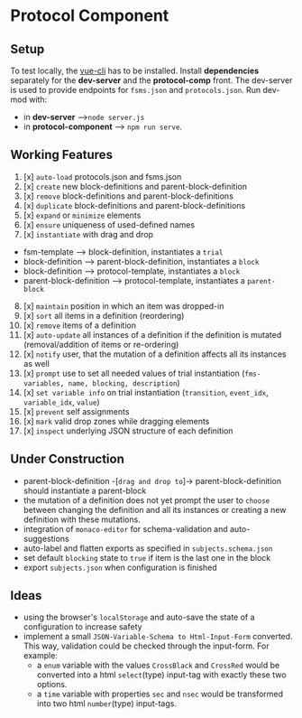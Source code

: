 # Protocol Component

## Setup
To test locally, the [vue-cli](https://cli.vuejs.org/) has to be installed. Install **dependencies** separately for the **dev-server** and the **protocol-comp** front. The dev-server is used to provide endpoints for `fsms.json` and `protocols.json`. Run dev-mod with:
- in **dev-server** -->`node server.js`
- in **protocol-component** --> `npm run serve`.

## Working Features
1. [x] `auto-load` protocols.json and fsms.json
2. [x] `create` new block-definitions and parent-block-definition
3. [x] `remove` block-definitions and parent-block-definitions
4. [x] `duplicate` block-definitions and parent-block-definitions
5. [x] `expand` or `minimize` elements
6. [x] `ensure` uniqueness of used-defined names
7. [x] `instantiate` with drag and drop
  - fsm-template --> block-definition, instantiates a `trial`
  - block-definition --> parent-block-definition, instantiates a `block`
  - block-definition --> protocol-template, instantiates a `block`
  - parent-block-definition --> protocol-template, instantiates a `parent-block`
8. [x] `maintain` position in which an item was dropped-in
9. [x] `sort` all items in a definition (reordering)
14. [x] `remove` items of a definition
10. [x] `auto-update` all instances of a definition if the definition is mutated (removal/addition of items or re-ordering)
11. [x] `notify` user, that the mutation of a definition affects all its instances as well
12. [x] `prompt` use to set all needed values of trial instantiation (`fms-variables, name, blocking, description`)
13. [x] `set variable info` on trial instantiation (`transition`, `event_idx`, `variable_idx`, `value`)
15. [x] `prevent` self assignments
16. [x] `mark` valid drop zones while dragging elements
17. [x] `inspect` underlying JSON structure of each definition

## Under Construction
-  parent-block-definition -[`drag and drop to`]-> parent-block-definition should instantiate a parent-block
- the mutation of a definition does not yet prompt the user to `choose` between changing the definition and all its instances or creating a new definition with these mutations.
- integration of `monaco-editor` for schema-validation and auto-suggestions
- auto-label and flatten exports as specified in `subjects.schema.json`
- set default `blocking` state to `true` if item is the last one in the block
- export `subjects.json` when configuration is finished

## Ideas
- using the browser's `localStorage` and auto-save the state of a configuration to increase safety
- implement a small `JSON-Variable-Schema to Html-Input-Form` converted. This way, validation could be checked through the input-form. For example:
    - a `enum` variable with the values `CrossBlack` and `CrossRed` would be converted into a html `select`(type) input-tag with exactly these two options.
    - a `time` variable with properties `sec` and `nsec` would be transformed into two html `number`(type) input-tags.
